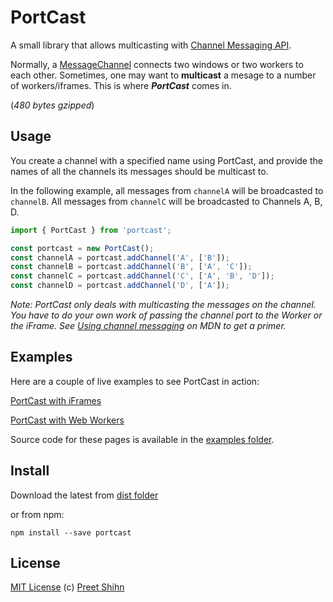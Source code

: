 # PortCast

A small library that allows multicasting with [Channel Messaging API](https://developer.mozilla.org/en-US/docs/Web/API/Channel_Messaging_API).

Normally, a [MessageChannel](https://developer.mozilla.org/en-US/docs/Web/API/MessageChannel) connects two windows or two workers to each other. Sometimes, one may want to **multicast** a mesage to a number of workers/iframes. This is where _**PortCast**_ comes in.

(_480 bytes gzipped_)

## Usage

You create a channel with a specified name using PortCast, and provide the names of all the channels its messages should be multicast to. 

In the following example, all messages from `channelA` will be broadcasted to `channelB`. All messages from `channelC` will be broadcasted to Channels A, B, D.

```javascript
import { PortCast } from 'portcast';

const portcast = new PortCast();
const channelA = portcast.addChannel('A', ['B']);
const channelB = portcast.addChannel('B', ['A', 'C']);
const channelC = portcast.addChannel('C', ['A', 'B', 'D']);
const channelD = portcast.addChannel('D', ['A']);
```

_Note: PortCast only deals with multicasting the messages on the channel. You have to do your own work of passing the channel port to the Worker or the iFrame. See [Using channel messaging](https://developer.mozilla.org/en-US/docs/Web/API/Channel_Messaging_API/Using_channel_messaging) on MDN to get a primer._

## Examples

Here are a couple of live examples to see PortCast in action:

[PortCast with iFrames](https://pshihn.github.io/portcast/examples/iframes.html)

[PortCast with Web Workers](https://pshihn.github.io/portcast/examples/workers.html)

Source code for these pages is available in the [examples folder](https://github.com/pshihn/portcast/tree/master/examples).

## Install

Download the latest from [dist folder](https://github.com/pshihn/portcast/tree/master/dist)

or from npm:
```
npm install --save portcast
```

## License
[MIT License](https://github.com/pshihn/portcast/blob/master/LICENSE) (c) [Preet Shihn](https://twitter.com/preetster)
